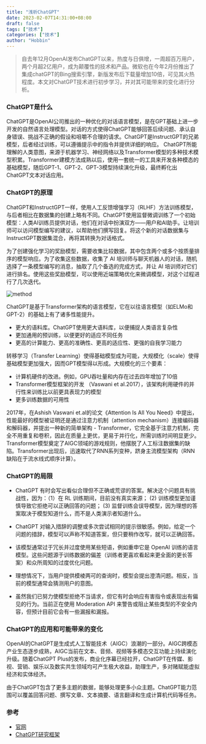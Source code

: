 ```yaml
---
title: "浅析ChatGPT"
date: 2023-02-07T14:31:00+08:00
draft: false
tags: ["技术"]
categories: ["技术"]
author: "Hobbin"
---
```


> 自去年12月OpenAI发布ChatGPT以来，热度与日俱增，一周超百万用户，两个月超2亿用户，成为颠覆性的技术和产品。微软也在今年2月份推出了集成chatGPT的Bing搜索引擎，新版发布后下载量增加10倍，可见其火热程度。本文对ChatGPT技术进行初步学习，并对其可能带来的变化进行分析。

### ChatGPT是什么
ChatGPT是OpenAI公司推出的一种优化的对话语言模型，是在GPT基础上进一步开发的自然语言处理模型。对话的方式使得ChatGPT能够回答后续问题、承认自身错误、挑战不正确的假设和咀嚼不合理的请求。ChatGPT是InstructGPT的兄弟模型，后者经过训练，可以遵循提示中的指令并提供详细的响应。
ChatGPT所能理解的人类意图，来源于机器学习、神经网络以及Transformer模型的多种技术模型积累。Transformer建模方法成熟以后，使用一套统一的工具来开发各种模态的基础模型，随后GPT-1、GPT-2、GPT-3模型持续演化升级，最终孵化出ChatGPT文本对话应用。

### ChatGPT的原理
ChatGPT和InstructGPT一样，使用人工反馈增强学习（RLHF）方法训练模型，与后者相比在数据集的创建上略有不同。ChatGPT使用监督微调训练了一个初始模型：人类AI训练员提供对话，他们在对话中扮演双方——用户和AI助手。让培训师可以访问模型编写的建议，以帮助他们撰写回复。将这个新的对话数据集与InstructGPT数据集混合，再将其转换为对话格式。

为了创建强化学习的奖励模型，需要收集比较数据，其中包含两个或多个按质量排序的模型响应。为了收集这些数据，收集了 AI 培训师与聊天机器人的对话，随机选择了一条模型编写的消息，抽取了几个备选的完成方式，并让 AI 培训师对它们进行排名。使用这些奖励模型，可以使用近端策略优化来微调模型，对这个过程进行了几次迭代。

![method]((../../static/img/20230207/ChatGPT_Diagram.jpg))

ChatGPT是基于Transformer架构的语言模型，它在以往语言模型（如ELMo和GPT-2）的基础上有了诸多性能提升。

* 更大的语料库。ChatGPT使用更大语料库，以便捕捉人类语言复杂性
* 更加通用的预训练，以便更好的适应不同任务
* 更高的计算能力、更高的准确性、更高的适应性、更强的自我学习能力

转移学习（Transfer Learning）使得基础模型成为可能，大规模化（scale）使得基础模型更加强大，因而GPT模型得以形成。大规模化的三个要素：

* 计算机硬件的改进。例如，GPU吞吐量和内存在过去四年增加了10倍
* Transformer模型框架的开发 （Vaswani et aI.2017），该架构利用硬件的并行性来训练比以前更具表现力的模型
* 更多训练数据的可用性

2017年，在Ashish Vaswani et.aI的论文《Attention Is All You Need》中提出，性能最好的模型被证明还是通过注意力机制（attention mechanism）连接编码器和解码器，并提出一种新的简单架构 - Transformer，它完全基于注意力机制，完全不用重复和卷积，因此在质量上更优，更易于并行化，所需训练时间明显更少。Transformer模型奠定了AIGC领域的游戏规则，他摆脱了人工标注数据集的缺陷。Transformer出现后，迅速取代了RNN系列变种，跻身主流模型架构（RNN缺陷在于流水线式顺序计算）。


### ChatGPT的局限

* ChatGPT 有时会写出看似合理但不正确或荒谬的答案。解决这个问题具有挑战性，因为：（1）在 RL 训练期间，目前没有真实来源； (2) 训练模型更加谨慎导致它拒绝可以正确回答的问题； (3) 监督训练会误导模型，因为理想的答案取决于模型知道什么，而不是人类演示者知道什么。

* ChatGPT 对输入措辞的调整或多次尝试相同的提示很敏感。例如，给定一个问题的措辞，模型可以声称不知道答案，但只要稍作改写，就可以正确回答。

* 该模型通常过于冗长并过度使用某些短语，例如重申它是 OpenAI 训练的语言模型。这些问题源于训练数据的偏差（训练者更喜欢看起来更全面的更长答案）和众所周知的过度优化问题。 

* 理想情况下，当用户提供模棱两可的查询时，模型会提出澄清问题。相反，当前的模型通常会猜测用户的意图。

* 虽然我们已努力使模型拒绝不当请求，但它有时会响应有害指令或表现出有偏见的行为。当前正在使用 Moderation API 来警告或阻止某些类型的不安全内容，但预计目前它会有一些漏报和漏报。

### ChatGPT的应用和可能带来的变化

OpenAI的ChatGPT是生成式人工智能技术（AIGC）浪潮的一部分。AIGC跨模态产业生态逐步成熟，AIGC当前在文本、音频、视频等多模态交互功能上持续演化升级。随着ChatGPT Plus的发布，商业化序幕已经拉开，ChatGPT在传媒、影视、营销、娱乐以及数实共生领域均可产生极大收益，助理生产，多对赌赋能虚拟经济和实体经济。

由于ChatGPT包含了更多主题的数据，能够处理更多小众主题。ChatGPT能力范围可以覆盖回答问题、撰写文章、文本摘要、语言翻译和生成计算机代码等任务。


### 参考

* [官网](https://openai.com/blog/chatgpt/)
* [ChatGPT研究框架](https://new.qq.com/rain/a/20230208A09KP400)